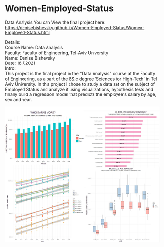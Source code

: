 # Women-Employed-Status
Data Analysis
You can View the final project here:
https://denisebishevsky.github.io/Women-Employed-Status/Women-Employed-Status.html

Details:<br>
Course Name: Data Analysis<br>
Faculty: Faculty of Engineering, Tel-Aviv University<br>
Name: Denise Bishevsky<br>
Date: 18.7.2021<br>
Intro:<br>
This project is the final project in the "Data Analysis" course at the Faculty of Engineering,
as a part of the BS.c degree 'Sciences for High-Tech' in Tel Aviv University.
In this project I chose to study a data set on the subject of Employed Status and analyze it using visualizations, hypothesis tests and finally build a regression model that predicts the employee's salary by age, sex and year.

![cover](https://github.com/DeniseBishevsky/Women-Employed-Status/blob/main/Graphs.jpg)

